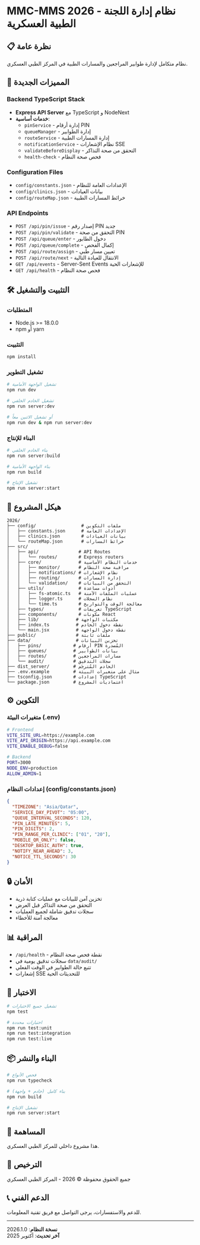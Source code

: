 # MMC-MMS 2026 - نظام إدارة اللجنة الطبية العسكرية

## 📋 نظرة عامة
نظام متكامل لإدارة طوابير المراجعين والمسارات الطبية في المركز الطبي العسكري.

## 🚀 المميزات الجديدة

### Backend TypeScript Stack
- **Express API Server** مع TypeScript و NodeNext
- **خدمات أساسية**:
  - `pinService` - إدارة أرقام PIN
  - `queueManager` - إدارة الطوابير
  - `routeService` - إدارة المسارات الطبية
  - `notificationService` - نظام الإشعارات SSE
  - `validateBeforeDisplay` - التحقق من صحة التذاكر
  - `health-check` - فحص صحة النظام

### Configuration Files
- `config/constants.json` - الإعدادات العامة للنظام
- `config/clinics.json` - بيانات العيادات
- `config/routeMap.json` - خرائط المسارات الطبية

### API Endpoints
- `POST /api/pin/issue` - إصدار رقم PIN جديد
- `POST /api/pin/validate` - التحقق من صحة PIN
- `POST /api/queue/enter` - دخول الطابور
- `POST /api/queue/complete` - إكمال الفحص
- `POST /api/route/assign` - تعيين مسار طبي
- `POST /api/route/next` - الانتقال للعيادة التالية
- `GET /api/events` - Server-Sent Events للإشعارات الحية
- `GET /api/health` - فحص صحة النظام

## 🛠️ التثبيت والتشغيل

### المتطلبات
- Node.js >= 18.0.0
- npm أو yarn

### التثبيت
```bash
npm install
```

### تشغيل التطوير
```bash
# تشغيل الواجهة الأمامية
npm run dev

# تشغيل الخادم الخلفي
npm run server:dev

# أو تشغيل الاثنين معاً
npm run dev & npm run server:dev
```

### البناء للإنتاج
```bash
# بناء الخادم الخلفي
npm run server:build

# بناء الواجهة الأمامية
npm run build

# تشغيل الإنتاج
npm run server:start
```

## 📁 هيكل المشروع

```
2026/
├── config/                 # ملفات التكوين
│   ├── constants.json      # الإعدادات العامة
│   ├── clinics.json        # بيانات العيادات
│   └── routeMap.json       # خرائط المسارات
├── src/
│   ├── api/               # API Routes
│   │   └── routes/        # Express routers
│   ├── core/              # خدمات النظام الأساسية
│   │   ├── monitor/       # مراقبة صحة النظام
│   │   ├── notifications/ # نظام الإشعارات
│   │   ├── routing/       # إدارة المسارات
│   │   └── validation/    # التحقق من البيانات
│   ├── utils/             # أدوات مساعدة
│   │   ├── fs-atomic.ts   # عمليات الملفات الآمنة
│   │   ├── logger.ts      # نظام السجلات
│   │   └── time.ts        # معالجة الوقت والتواريخ
│   ├── types/             # تعريفات TypeScript
│   ├── components/        # مكونات React
│   ├── lib/              # مكتبات الواجهة
│   ├── index.ts          # نقطة دخول الخادم
│   └── main.jsx          # نقطة دخول الواجهة
├── public/               # ملفات ثابتة
├── data/                 # تخزين البيانات
│   ├── pins/            # أرقام PIN المُصدرة
│   ├── queues/          # بيانات الطوابير
│   ├── routes/          # مسارات المراجعين
│   └── audit/           # سجلات التدقيق
├── dist_server/         # الخادم المُترجَم
├── .env.example         # مثال على متغيرات البيئة
├── tsconfig.json        # إعدادات TypeScript
└── package.json         # اعتماديات المشروع
```

## ⚙️ التكوين

### متغيرات البيئة (.env)
```bash
# Frontend
VITE_SITE_URL=https://example.com
VITE_API_ORIGIN=https://api.example.com
VITE_ENABLE_DEBUG=false

# Backend
PORT=3000
NODE_ENV=production
ALLOW_ADMIN=1
```

### إعدادات النظام (config/constants.json)
```json
{
  "TIMEZONE": "Asia/Qatar",
  "SERVICE_DAY_PIVOT": "05:00",
  "QUEUE_INTERVAL_SECONDS": 120,
  "PIN_LATE_MINUTES": 5,
  "PIN_DIGITS": 2,
  "PIN_RANGE_PER_CLINIC": ["01", "20"],
  "MOBILE_QR_ONLY": false,
  "DESKTOP_BASIC_AUTH": true,
  "NOTIFY_NEAR_AHEAD": 3,
  "NOTICE_TTL_SECONDS": 30
}
```

## 🔒 الأمان
- تخزين آمن للبيانات مع عمليات كتابة ذرية
- التحقق من صحة التذاكر قبل العرض
- سجلات تدقيق شاملة لجميع العمليات
- معالجة آمنة للأخطاء

## 📊 المراقبة
- `/api/health` - نقطة فحص صحة النظام
- سجلات تدقيق يومية في `data/audit/`
- تتبع حالة الطوابير في الوقت الفعلي
- إشعارات SSE للتحديثات الحية

## 🧪 الاختبار
```bash
# تشغيل جميع الاختبارات
npm test

# اختبارات محددة
npm run test:unit
npm run test:integration
npm run test:live
```

## 📦 البناء والنشر
```bash
# فحص الأنواع
npm run typecheck

# بناء كامل (خادم + واجهة)
npm run build

# تشغيل الإنتاج
npm run server:start
```

## 🤝 المساهمة
هذا مشروع داخلي للمركز الطبي العسكري.

## 📄 الترخيص
جميع الحقوق محفوظة © 2026 - المركز الطبي العسكري

## 📞 الدعم الفني
للدعم والاستفسارات، يرجى التواصل مع فريق تقنية المعلومات.

---

**نسخة النظام**: 2026.1.0  
**آخر تحديث**: أكتوبر 2025

